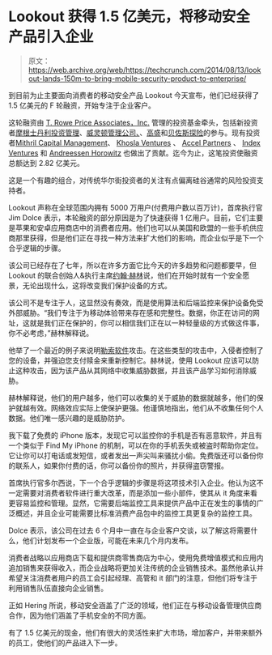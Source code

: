 # Lookout 获得 1.5 亿美元，将移动安全产品引入企业 

> 原文：<https://web.archive.org/web/https://techcrunch.com/2014/08/13/lookout-lands-150m-to-bring-mobile-security-product-to-enterprise/>

到目前为止主要面向消费者的移动安全产品 Lookout 今天宣布，他们已经获得了 1.5 亿美元的 F 轮融资，开始专注于企业客户。

这轮融资由 [T. Rowe Price Associates，Inc.](https://web.archive.org/web/20221206115412/http://www.crunchbase.com/organization/t-rowe-price) 管理的投资基金牵头，包括新投资者[摩根士丹利投资管理](https://web.archive.org/web/20221206115412/http://www.crunchbase.com/organization/morgan-stanley)、[威灵顿管理公司、](https://web.archive.org/web/20221206115412/http://www.crunchbase.com/organization/wellington-management)、[高盛](https://web.archive.org/web/20221206115412/http://www.crunchbase.com/organization/goldman-sachs)和[贝佐斯探险](https://web.archive.org/web/20221206115412/http://www.crunchbase.com/organization/bezos-expeditions)的参与。现有投资者[Mithril Capital Management](https://web.archive.org/web/20221206115412/http://www.crunchbase.com/organization/mithril-capital-management)、 [Khosla Ventures](https://web.archive.org/web/20221206115412/http://www.crunchbase.com/organization/khosla-ventures) 、 [Accel Partners](https://web.archive.org/web/20221206115412/http://www.crunchbase.com/organization/accel-partners) 、 [Index Ventures](https://web.archive.org/web/20221206115412/http://www.crunchbase.com/organization/index-ventures) 和 [Andreessen Horowitz](https://web.archive.org/web/20221206115412/http://www.crunchbase.com/organization/andreessen-horowitz) 也做出了贡献。迄今为止，这笔投资使融资总额达到 2.82 亿美元。

这是一个有趣的组合，对传统华尔街投资者的关注有点偏离硅谷通常的风险投资支持者。

Lookout 声称在全球范围内拥有 5000 万用户(付费用户数以百万计)，首席执行官 Jim Dolce 表示，本轮融资的部分原因是为了快速获得 1 亿用户。目前，它们主要是苹果和安卓应用商店中的消费者应用。他们也可以从美国和欧盟的一些手机供应商那里获得，但是他们正在寻找一种方法来扩大他们的影响，而企业似乎是下一个合乎逻辑的步骤。

该公司已经存在了七年，所以在许多方面它比今天的许多趋势和问题都要早，但 Lookout 的联合创始人&执行主席[约翰·赫林](https://web.archive.org/web/20221206115412/http://www.crunchbase.com/person/john-hering)说，他们在开始时就有一个安全愿景，无论出现什么，这将改变我们保护设备的方式。

该公司不是专注于人，这显然没有奏效，而是使用算法和后端监控来保护设备免受外部威胁。“我们专注于为移动体验带来存在感和完整性。数据，你正在访问的网址，这就是我们正在保护的，你可以相信我们正在以一种轻量级的方式做这件事，你不必考虑，”赫林解释说。

他举了一个最近的例子来说明[勒索软件](https://web.archive.org/web/20221206115412/http://www.microsoft.com/security/portal/mmpc/shared/ransomware.aspx)攻击。在这些类型的攻击中，入侵者控制了您的设备，并强迫您支付赎金来重新控制它。赫林说，使用 Lookout 应该可以防止这种攻击，因为该产品从其网络中收集威胁数据，并且该产品学习如何消除威胁。

赫林解释说，他们的用户越多，他们可以收集的关于威胁的数据就越多，他们的保护就越有效。网络效应实际上使保护更强。他谨慎地指出，他们从不收集任何个人数据。他们唯一感兴趣的是威胁防护。

我下载了免费的 iPhone 版本，发现它可以监控你的手机是否有恶意软件，并且有一个类似于 Find My iPhone 的机制，可以在你的手机丢失或被盗时帮助你定位。它让你可以打电话或发短信，或者发出一声尖叫来骚扰小偷。免费版还可以备份你的联系人，如果你付费的话，你可以备份你的照片，并获得盗窃警报。

首席执行官多尔西说，下一个合乎逻辑的步骤是将这项技术引入企业。他认为这不一定需要对消费者软件进行重大改革，而是添加一些小部件，使其从 it 角度来看更容易监控和管理。显然，它需要后端监控工具来提供产品中正在发生的事情的广泛概述，并且企业可能需要比标准消费产品包中的监控工具更复杂的监控工具。

Dolce 表示，该公司在过去 6 个月中一直在与企业客户交谈，以了解这将需要什么，他们计划发布一个企业版，可能在未来几个月内发布。

消费者战略以应用商店下载和提供商零售商店为中心，使用免费增值模式和应用内追加销售来获得收入，而企业战略将更加关注传统的企业销售技术。虽然他承认并希望关注消费者用户的员工会引起经理、高管和 it 部门的注意，但他们将专注于利用销售队伍直接向企业销售。

正如 Hering 所说，移动安全涵盖了广泛的领域，他们正在与移动设备管理供应商合作，因为他们涵盖了手机安全的不同方面。

有了 1.5 亿美元的现金，他们有很大的灵活性来扩大市场，增加客户，并带来额外的员工，使他们的产品进入下一步。